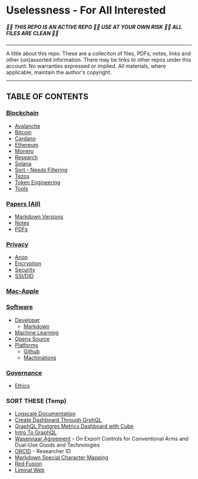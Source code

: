 # Uselessness - For All Interested
##### 🛑🛑 THIS REPO IS AN ACTIVE REPO 🛑🛑 USE AT YOUR OWN RISK 🛑🛑 ALL FILES ARE CLEAN 🛑🛑

---

A little about this repo. These are a colleciton of files, PDFs, notes, links and other (un)assorted information. There may be links to other repos under this account. No warranties expressed or implied. All materials, where applicable, maintain the author's copyright.

---

## TABLE OF CONTENTS

### [Blockchain](/blockchain/README.md)
   - [Avalanche](/blockchain/avalanche/README.md)
   - [Bitcoin](blockchain/bitcoin/README.md)
   - [Cardano](blockchain/cardano/README.md)
   - [Ethereum](/blockchain/ethereum/README.md)
   - [Monero](/blockchain/monero/README.md)
   - [Research](https://github.com/st8tikratio/Usefulness/tree/main/blockchain/research/readme.md)
   - [Solana](/blockchain/solana/README.md)
   - [Sort - Needs Filtering](/blockchain/sort/README.md)
   - [Tezos](blockchain//tezos/README.md)
   - [Token Engineering](/blockchain/token_engineering/README.md)
   - [Tools](/blockchain/tools/README.md)

### [Papers (All)](/papers/README.md)

   - [Markdown Versions](/papers/markdown_versions/README.md)
   - [Notes](papers/notes/README.md)
   - [PDFs](papers/pdfs/README.md)

### [Privacy](/privacy/README.md)
   
   - [Anon](privacy/anon/README.md)
   - [Encryption](privacy/encryption/README.md)
   - [Security](privacy/security/README.md)
   - [SSI/DID](/privacy/ssi-did/README.md)

### [Mac-Apple](/mac-apple/readme.md)

### [Software](/software/README.md)
   
   - [Developer](/software/dev/README.md)
      - [Markdown](/software/dev/markdown/README.md) 
   - [Machine Learning](software/ml/README.md)
   - [Opens Source](/software/oss/README.md)
   - [Platforms](/software/platforms/README.md)
     - [Github](/software/platforms/github/README.md)
     - [Machinations](/software/platforms/machinations/README.md)

### [Governance](/governance/README.md)
   - [Ethics](/governance/ethics/README.md)

### SORT THESE (Temp)
   - [Logscale Documentation](https://library.humio.com/kb/kb-standalone-selfstart.html)
   - [Create Dashboard Through GrphQL](https://library.humio.com/kb/kb-standalone-selfstart.html)
   - [GraphQL Postgres Metrics Dashboard with Cube](https://cube.dev/blog/graphql-postgres-metrics-dashboard-with-cube)
   - [Intro To GraphQL](https://graphql.org/learn/)
   - [Wasennaar Agreement](https://www.wassenaar.org/) - On Export Controls for Conventional Arms and Dual-Use Goods and Technologies
   - [ORCID](https://orcid.org/) - Researcher ID
   - [Markdown Special Character Mapping](https://github.com/st8tikratio/Uselessness/blob/main/md-spec-char.md)
   - [Red Fusion]()
   - [Liminal Web](https://www.joelightfoot.org/post/the-liminal-web-mapping-an-emergent-subculture-of-sensemakers-meta-theorists-systems-poets)

